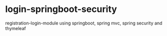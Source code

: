 # login-springboot-security
registration-login-module using springboot, spring mvc, spring security and thymeleaf